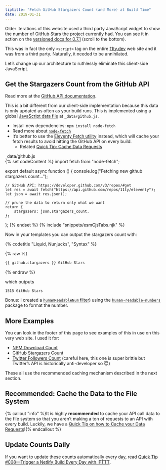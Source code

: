 ```yaml
---
tiptitle: "Fetch GitHub Stargazers Count (and More) at Build Time"
date: 2019-01-31
---
```


Older iterations of this website used a third party JavaScript widget to show the number of GitHub Stars the project currently had. You can see it in action on the [versioned docs for 0.7.1](https://v0-7-1.11ty.dev/docs/) (scroll to the bottom).

This was in fact the only `<script>` tag on the entire [11ty.dev](https://www.11ty.dev/) web site and it was from a third party. Naturally, it needed to be annihilated.

Let’s change up our architecture to ruthlessly eliminate this client-side JavaScript.

## Get the Stargazers Count from the GitHub API

Read more at the [GitHub API documentation](https://developer.github.com/v3/repos/#get).

This is a bit different from our client-side implementation because this data is only updated as often as your build runs. This is implemented using a global [JavaScript data file](/docs/data-js/) at `_data/github.js`.

- Install new dependencies: `npm install node-fetch`
- Read more about [`node-fetch`](https://www.npmjs.com/package/node-fetch)
- It’s better to use the [Eleventy Fetch utility](/docs/plugins/fetch.md) instead, which will cache your fetch results to avoid hitting the GitHub API on every build.
	- Related [Quick Tip: Cache Data Requests](/docs/quicktips/cache-api-requests.md)

<div class="codetitle codetitle-right-md">_data/github.js</div>
{% set codeContent %}
import fetch from "node-fetch";

export default async function () {
	console.log("Fetching new github stargazers count…");

	// GitHub API: https://developer.github.com/v3/repos/#get
	let res = await fetch("https://api.github.com/repos/11ty/eleventy");
	let json = await res.json();

	// prune the data to return only what we want
	return {
		stargazers: json.stargazers_count,
	};
};
{% endset %}
{% include "snippets/esmCjsTabs.njk" %}

Now in your templates you can output the stargazers count with:

{% codetitle "Liquid, Nunjucks", "Syntax" %}

{% raw %}

```html
{{ github.stargazers }} GitHub Stars
```

{% endraw %}

which outputs

```
1515 GitHub Stars
```

Bonus: I created a [`humanReadableNum` filter](https://github.com/11ty/11ty-website/blob/ac3579909078f860f4af1185c8f7353d56833c22/.eleventy.js#L82)) using the [`human-readable-numbers`](https://www.npmjs.com/package/human-readable-numbers) package to format the number.

## More Examples

You can look in the footer of this page to see examples of this in use on this very web site. I used it for:

- [NPM Download Count](https://github.com/11ty/11ty-website/blob/ac3579909078f860f4af1185c8f7353d56833c22/_data/npm.js)
- [GitHub Stargazers Count](https://github.com/11ty/11ty-website/blob/ac3579909078f860f4af1185c8f7353d56833c22/_data/github.js)
- [Twitter Followers Count](https://github.com/11ty/11ty-website/blob/ac3579909078f860f4af1185c8f7353d56833c22/_data/twitter.js) (careful here, this one is super brittle but Twitter’s API is historically anti-developer so 😇)

These all use the recommended caching mechanism described in the next section.

## Recommended: Cache the Data to the File System

{% callout "info" %}It is highly <strong>recommended</strong> to cache your API call data to the file system so that you aren’t making a ton of requests to an API with every build. Luckily, we have a <a href="/docs/quicktips/cache-api-requests/">Quick Tip on how to Cache your Data Requests</a>!{% endcallout %}

## Update Counts Daily

If you want to update these counts automatically every day, read [Quick Tip #008—Trigger a Netlify Build Every Day with IFTTT](/docs/quicktips/netlify-ifttt/).

